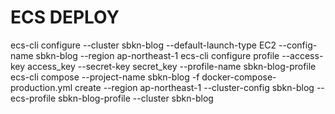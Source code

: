 # ECS DEPLOY

ecs-cli configure --cluster sbkn-blog --default-launch-type EC2 --config-name sbkn-blog --region ap-northeast-1
ecs-cli configure profile --access-key access_key --secret-key secret_key --profile-name sbkn-blog-profile
ecs-cli compose --project-name sbkn-blog -f docker-compose-production.yml create --region ap-northeast-1 --cluster-config sbkn-blog --ecs-profile sbkn-blog-profile --cluster sbkn-blog
